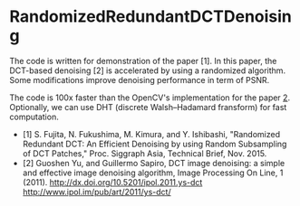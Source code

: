 # RandomizedRedundantDCTDenoising

The code is written for demonstration of the paper [1].
In this paper, the DCT-based denoising [2] is accelerated by using a randomized algorithm.
Some modifications improve denoising performance in term of PSNR.

The code is 100x faster than the OpenCV's implementation for the paper [2](cv::xphoto::dctDenoising).
Optionally, we can use DHT (discrete Walsh–Hadamard fransform) for fast computation.

* [1] S. Fujita, N. Fukushima, M. Kimura, and Y. Ishibashi, "Randomized Redundant DCT: An Efficient Denoising by using Random Subsampling of DCT Patches," Proc. Siggraph Asia, Technical Brief, Nov. 2015.
* [2] Guoshen Yu, and Guillermo Sapiro, DCT image denoising: a simple and effective image denoising algorithm, Image Processing On Line, 1 (2011). http://dx.doi.org/10.5201/ipol.2011.ys-dct
http://www.ipol.im/pub/art/2011/ys-dct/





